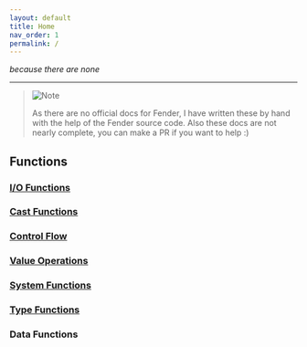 ```yaml
---
layout: default
title: Home
nav_order: 1
permalink: /
---
```


*because there are none*  
<hr>

> <picture>
>   <source media="(prefers-color-scheme: light)" srcset="https://raw.githubusercontent.com/Mqxx/GitHub-Markdown/main/blockquotes/badge/light-theme/note.svg">
>   <img alt="Note" src="https://raw.githubusercontent.com/Mqxx/GitHub-Markdown/main/blockquotes/badge/dark-theme/note.svg">
> </picture>  
> 
>  As there are no official docs for Fender, I have written these by hand with the help of the Fender source code.
>  Also these docs are not nearly complete, you can make a PR if you want to help :)

## Functions
### [I/O Functions](docs/io)
### [Cast Functions](docs/cast)
### [Control Flow](docs/flow)
### [Value Operations](docs/valop)
### [System Functions](docs/system)
### [Type Functions](docs/type)
### Data Functions
